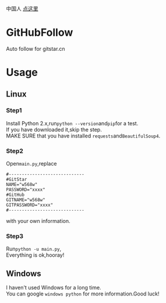 中国人 [点这里](README_CN.md)
# GitHubFollow
Auto follow for gitstar.cn
# Usage
## Linux
### Step1
Install Python 2.x,run```python --version```and```pip```for a test.  
If you have downloaded it,skip the step.  
MAKE SURE that you have installed ```requests```and```BeautifulSoup4```.
### Step2
Open```main.py```,replace  
```
#-----------------------------
#GitStar
NAME="w568w"
PASSWORD="xxxx"
#GitHub
GITNAME="w568w"
GITPASSWORD="xxxx"
#-----------------------------
```
with your own information.
### Step3
Run```python -u main.py```,  
Everything is ok,hooray!
## Windows
I haven't used Windows for a long time.  
You can google ```windows python``` for more information.Good luck!


